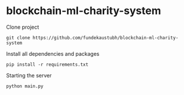 # blockchain-ml-charity-system
Clone project
```
git clone https://github.com/fundekaustubh/blockchain-ml-charity-system
```
Install all dependencies and packages
```
pip install -r requirements.txt
```
Starting the server
```
python main.py
```
